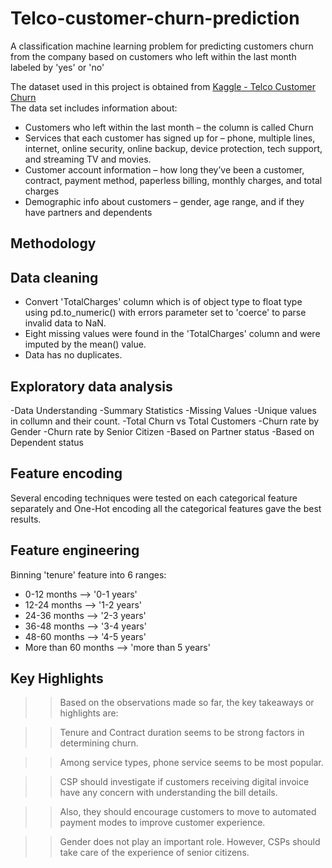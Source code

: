 # Telco-customer-churn-prediction
A classification machine learning problem for predicting customers churn from the company based on customers who left within the last month labeled by 'yes' or 'no'

The dataset used in this project is obtained from [Kaggle - Telco Customer Churn](https://www.kaggle.com/blastchar/telco-customer-churn)\
The data set includes information about:
- Customers who left within the last month – the column is called Churn
- Services that each customer has signed up for – phone, multiple lines, internet, online security, online backup, device protection, tech support, and streaming TV and movies.
- Customer account information – how long they’ve been a customer, contract, payment method, paperless billing, monthly charges, and total charges
- Demographic info about customers – gender, age range, and if they have partners and dependents

## Methodology

## Data cleaning
* Convert 'TotalCharges' column which is of object type to float type using pd.to_numeric() with errors parameter set to 'coerce' to parse invalid data to NaN.
* Eight missing values were found in the 'TotalCharges' column and were imputed by the mean() value.
* Data has no duplicates.

## Exploratory data analysis

-Data Understanding
-Summary Statistics
-Missing Values
-Unique values in collumn and their count.
-Total Churn vs Total Customers
-Churn rate by Gender
-Churn rate by Senior Citizen
-Based on Partner status
-Based on Dependent status

## Feature encoding 
Several encoding techniques were tested on each categorical feature separately and One-Hot encoding all the categorical features gave the best results.

## Feature engineering
Binning 'tenure' feature into 6 ranges:
* 0-12 months --> '0-1 years'
* 12-24 months --> '1-2 years'
* 24-36 months --> '2-3 years'
* 36-48 months --> '3-4 years'
* 48-60 months --> '4-5 years'
* More than 60 months --> 'more than 5 years'

## Key Highlights


>> Based on the observations made so far, the key takeaways or highlights are:

>> Tenure and Contract duration seems to be strong factors in determining churn.

>> Among service types, phone service seems to be most popular.

>> CSP should investigate if customers receiving digital invoice have any concern with understanding the bill details.

>> Also, they should encourage customers to move to automated payment modes to improve customer experience.

>> Gender does not play an important role. However, CSPs should take care of the experience of senior citizens.

  
